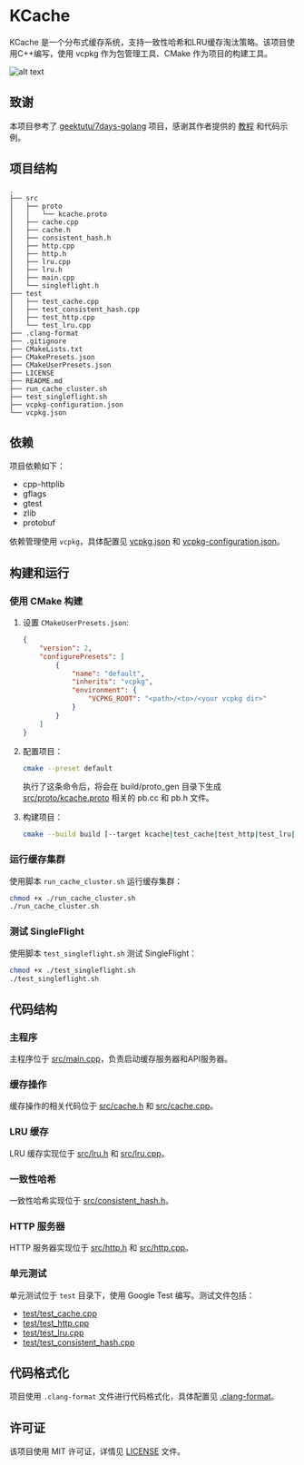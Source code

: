 # KCache

KCache 是一个分布式缓存系统，支持一致性哈希和LRU缓存淘汰策略。该项目使用C++编写，使用 vcpkg 作为包管理工具、CMake 作为项目的构建工具。

![alt text](https://obsidian-image-oss.oss-cn-shanghai.aliyuncs.com/kcache_architecture)

## 致谢

本项目参考了 [geektutu/7days-golang](https://github.com/geektutu/7days-golang) 项目，感谢其作者提供的 [教程](https://geektutu.com/post/geecache.html) 和代码示例。

## 项目结构

```
.
├── src
│   ├── proto
│   │   └── kcache.proto
│   ├── cache.cpp
│   ├── cache.h
│   ├── consistent_hash.h
│   ├── http.cpp
│   ├── http.h
│   ├── lru.cpp
│   ├── lru.h
│   ├── main.cpp
│   └── singleflight.h
├── test
│   ├── test_cache.cpp
│   ├── test_consistent_hash.cpp
│   ├── test_http.cpp
│   └── test_lru.cpp
├── .clang-format
├── .gitignore
├── CMakeLists.txt
├── CMakePresets.json
├── CMakeUserPresets.json
├── LICENSE
├── README.md
├── run_cache_cluster.sh
├── test_singleflight.sh
├── vcpkg-configuration.json
└── vcpkg.json
```

## 依赖

项目依赖如下：

- cpp-httplib
- gflags
- gtest
- zlib
- protobuf

依赖管理使用 `vcpkg`，具体配置见 [vcpkg.json](vcpkg.json) 和 [vcpkg-configuration.json](vcpkg-configuration.json)。

## 构建和运行

### 使用 CMake 构建

1. 设置 `CMakeUserPresets.json`:

    ```json
    {
        "version": 2,
        "configurePresets": [
            {
                "name": "default",
                "inherits": "vcpkg",
                "environment": {
                    "VCPKG_ROOT": "<path>/<to>/<your vcpkg dir>"
                }
            }
        ]
    }
    ```

2. 配置项目：

    ```sh
    cmake --preset default
    ```

    执行了这条命令后，将会在 build/proto_gen 目录下生成 [src/proto/kcache.proto](src/proto/kcache.proto) 相关的 pb.cc 和 pb.h 文件。

3. 构建项目：

    ```sh
    cmake --build build [--target kcache|test_cache|test_http|test_lru|test_consistent_hash]
    ```

### 运行缓存集群

使用脚本 `run_cache_cluster.sh` 运行缓存集群：

```sh
chmod +x ./run_cache_cluster.sh
./run_cache_cluster.sh
```

### 测试 SingleFlight

使用脚本 `test_singleflight.sh` 测试 SingleFlight：

```sh
chmod +x ./test_singleflight.sh
./test_singleflight.sh
```

## 代码结构

### 主程序

主程序位于 [src/main.cpp](src/main.cpp)，负责启动缓存服务器和API服务器。

### 缓存操作

缓存操作的相关代码位于 [src/cache.h](src/cache.h) 和 [src/cache.cpp](src/cache.cpp)。

### LRU 缓存

LRU 缓存实现位于 [src/lru.h](src/lru.h) 和 [src/lru.cpp](src/lru.cpp)。

### 一致性哈希

一致性哈希实现位于 [src/consistent_hash.h](src/consistent_hash.h)。

### HTTP 服务器

HTTP 服务器实现位于 [src/http.h](src/http.h) 和 [src/http.cpp](src/http.cpp)。

### 单元测试

单元测试位于 `test` 目录下，使用 Google Test 编写。测试文件包括：

- [test/test_cache.cpp](test/test_cache.cpp)
- [test/test_http.cpp](test/test_http.cpp)
- [test/test_lru.cpp](test/test_lru.cpp)
- [test/test_consistent_hash.cpp](test/test_consistent_hash.cpp)

## 代码格式化

项目使用 `.clang-format` 文件进行代码格式化，具体配置见 [.clang-format](.clang-format)。

## 许可证

该项目使用 MIT 许可证，详情见 [LICENSE](LICENSE) 文件。
